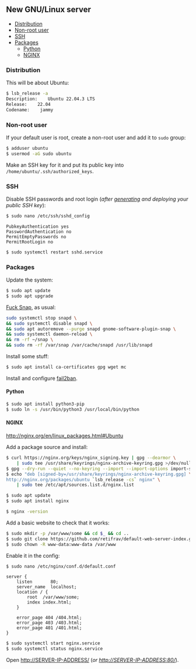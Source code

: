 ## New GNU/Linux server

<!-- MarkdownTOC -->

- [Distribution](#distribution)
- [Non-root user](#non-root-user)
- [SSH](#ssh)
- [Packages](#packages)
    - [Python](#python)
    - [NGINX](#nginx)

<!-- /MarkdownTOC -->

### Distribution

This will be about Ubuntu:

``` sh
$ lsb_release -a
Description:    Ubuntu 22.04.3 LTS
Release:    22.04
Codename:    jammy
```

### Non-root user

If your default user is root, create a non-root user and add it to `sudo` group:

``` sh
$ adduser ubuntu
$ usermod -aG sudo ubuntu
```

Make an SSH key for it and put its public key into `/home/ubuntu/.ssh/authorized_keys`.

### SSH

Disable SSH passwords and root login (*after [generating](https://github.com/retifrav/scraps/blob/master/_linux/ssh.md#generate-a-new-ssh-key) and deploying your public SSH key*):

``` sh
$ sudo nano /etc/ssh/sshd_config
```
```
PubkeyAuthentication yes
PasswordAuthentication no
PermitEmptyPasswords no
PermitRootLogin no
```
``` sh
$ sudo systemctl restart sshd.service
```

### Packages

Update the system:

``` sh
$ sudo apt update
$ sudo apt upgrade
```

[Fuck Snap](./snap-ram.png), as usual:

``` sh
sudo systemctl stop snapd \
&& sudo systemctl disable snapd \
&& sudo apt autoremove --purge snapd gnome-software-plugin-snap \
&& sudo systemctl daemon-reload \
&& rm -rf ~/snap \
&& sudo rm -rf /var/snap /var/cache/snapd /usr/lib/snapd
```

Install some stuff:

``` sh
$ sudo apt install ca-certificates gpg wget mc
```

Install and configure [fail2ban](https://github.com/retifrav/scraps/blob/master/_linux/index.md#fail2ban).

#### Python

``` sh
$ sudo apt install python3-pip
$ sudo ln -s /usr/bin/python3 /usr/local/bin/python
```

#### NGINX

<http://nginx.org/en/linux_packages.html#Ubuntu>

Add a package source and install:

``` sh
$ curl https://nginx.org/keys/nginx_signing.key | gpg --dearmor \
    | sudo tee /usr/share/keyrings/nginx-archive-keyring.gpg >/dev/null
$ gpg --dry-run --quiet --no-keyring --import --import-options import-show /usr/share/keyrings/nginx-archive-keyring.gpg
$ echo "deb [signed-by=/usr/share/keyrings/nginx-archive-keyring.gpg] \
http://nginx.org/packages/ubuntu `lsb_release -cs` nginx" \
    | sudo tee /etc/apt/sources.list.d/nginx.list

$ sudo apt update
$ sudo apt install nginx

$ nginx -version
```

Add a basic website to check that it works:

``` sh
$ sudo mkdir -p /var/www/some && cd $_ && cd ..
$ sudo git clone https://github.com/retifrav/default-web-server-index.git ./some
$ sudo chown -R www-data:www-data /var/www
```

Enable it in the config:

``` sh
$ sudo nano /etc/nginx/conf.d/default.conf
```
``` nginx
server {
    listen       80;
    server_name  localhost;
    location / {
        root  /var/www/some;
        index index.html;
    }

    error_page 404 /404.html;
    error_page 403 /403.html;
    error_page 401 /401.html;
}
```
``` sh
$ sudo systemctl start nginx.service
$ sudo systemctl status nginx.service
```

Open <http://SERVER-IP-ADDRESS/> (*or <http://SERVER-IP-ADDRESS:80/>*).
